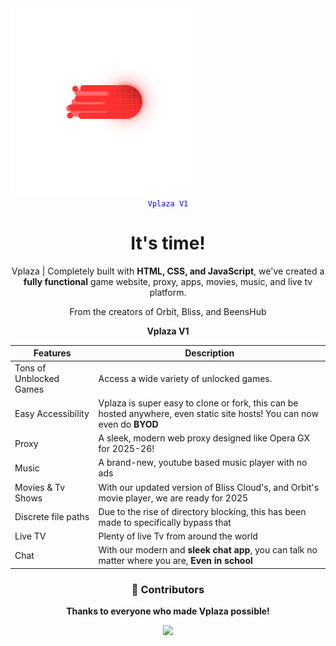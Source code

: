   <img src="O (6).png" alt="vplaza-logo" style="width: 300px; height: auto; object-fit: contain;">
</div>



<div align="center">
  <code style="color : blue">Vplaza V1</code>
  <h1>It's time!</h1>  
  <p>Vplaza | <strong></strong> Completely built with <strong>HTML, CSS, and JavaScript</strong>, we've created a <strong>fully functional</strong> game website, proxy, apps, movies, music, and live tv platform.</p>
  <p>From the creators of Orbit, Bliss, and BeensHub</p>
  <strong>Vplaza V1</strong>


| Features               | Description                                                |
|-------------------------|------------------------------------------------------------|
| Tons of Unblocked Games | Access a wide variety of unlocked games.                  |
| Easy Accessibility      | Vplaza is super easy to clone or fork, this can be hosted anywhere, even static site hosts! You can now even do <strong>BYOD</strong>|
| Proxy | A sleek, modern web proxy designed like Opera GX for 2025-26!                  |
|Music | A brand-new, youtube based music player with no ads |
|Movies & Tv Shows | With our updated version of Bliss Cloud's, and Orbit's movie player, we are ready for 2025 |
|Discrete file paths | Due to the rise of directory blocking, this has been made to specifically bypass that |
|Live TV | Plenty of live Tv from around the world |
|Chat | With our modern and <strong>sleek chat app</strong>, you can talk no matter where you are, <strong>Even in school</strong> |



### 🙌 Contributors  
**Thanks to everyone who made Vplaza possible!**

<div align="center">
  <a href="https://github.com/Vplaza-Dev/Vplaza-Dev.github.io/graphs/contributors">
    <img src="https://contrib.rocks/image?repo=Vplaza-Dev/Vplaza-Dev.github.io"/>
  </a>
</div>
